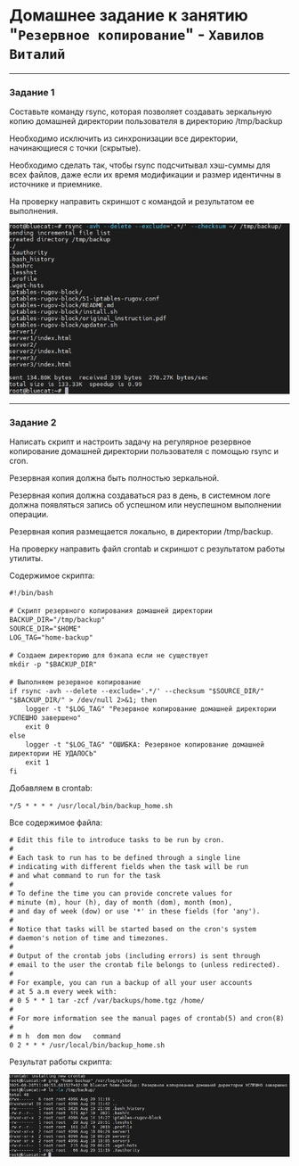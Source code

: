 # Домашнее задание к занятию "`Резервное копирование`" - `Хавилов Виталий`

---

### Задание 1

Составьте команду rsync, которая позволяет создавать зеркальную копию домашней директории пользователя в директорию /tmp/backup

Необходимо исключить из синхронизации все директории, начинающиеся с точки (скрытые).

Необходимо сделать так, чтобы rsync подсчитывал хэш-суммы для всех файлов, даже если их время модификации и размер идентичны в источнике и приемнике.

На проверку направить скриншот с командой и результатом ее выполнения.

![Задание 1](https://raw.githubusercontent.com/thereal669/netology-backup/main/pics/task_1_rsync.jpg)

---


### Задание 2

Написать скрипт и настроить задачу на регулярное резервное копирование домашней директории пользователя с помощью rsync и cron.

Резервная копия должна быть полностью зеркальной.

Резервная копия должна создаваться раз в день, в системном логе должна появляться запись об успешном или неуспешном выполнении операции.

Резервная копия размещается локально, в директории /tmp/backup.

На проверку направить файл crontab и скриншот с результатом работы утилиты.


Содержимое скрипта:

```
#!/bin/bash

# Скрипт резервного копирования домашней директории
BACKUP_DIR="/tmp/backup"
SOURCE_DIR="$HOME"
LOG_TAG="home-backup"

# Создаем директорию для бэкапа если не существует
mkdir -p "$BACKUP_DIR"

# Выполняем резервное копирование
if rsync -avh --delete --exclude='.*/' --checksum "$SOURCE_DIR/" "$BACKUP_DIR/" > /dev/null 2>&1; then
    logger -t "$LOG_TAG" "Резервное копирование домашней директории УСПЕШНО завершено"
    exit 0
else
    logger -t "$LOG_TAG" "ОШИБКА: Резервное копирование домашней директории НЕ УДАЛОСЬ"
    exit 1
fi

```

Добавляем в crontab:

`*/5 * * * * /usr/local/bin/backup_home.sh`

Все содержимое файла:

```
# Edit this file to introduce tasks to be run by cron.
# 
# Each task to run has to be defined through a single line
# indicating with different fields when the task will be run
# and what command to run for the task
# 
# To define the time you can provide concrete values for
# minute (m), hour (h), day of month (dom), month (mon),
# and day of week (dow) or use '*' in these fields (for 'any').
# 
# Notice that tasks will be started based on the cron's system
# daemon's notion of time and timezones.
# 
# Output of the crontab jobs (including errors) is sent through
# email to the user the crontab file belongs to (unless redirected).
# 
# For example, you can run a backup of all your user accounts
# at 5 a.m every week with:
# 0 5 * * 1 tar -zcf /var/backups/home.tgz /home/
# 
# For more information see the manual pages of crontab(5) and cron(8)
# 
# m h  dom mon dow   command
0 2 * * * /usr/local/bin/backup_home.sh
```

Результат работы скрипта:

![Задание 2](https://raw.githubusercontent.com/thereal669/netology-backup/main/pics/task_2_crontab.jpg)
